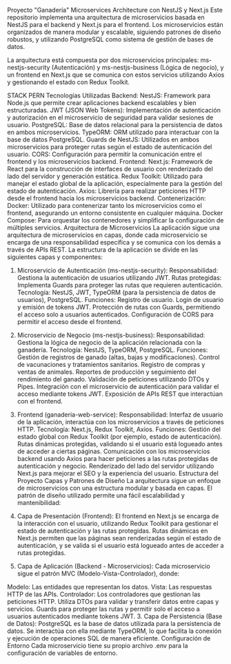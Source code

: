 Proyecto "Ganadería"
Microservices Architecture con NestJS y Next.js
Este repositorio implementa una arquitectura de microservicios basada en NestJS para el backend y Next.js para el frontend. Los microservicios están organizados de manera modular y escalable, siguiendo patrones de diseño robustos, y utilizando PostgreSQL como sistema de gestión de bases de datos.

La arquitectura está compuesta por dos microservicios principales: ms-nestjs-security (Autenticación) y ms-nestjs-business (Lógica de negocio), y un frontend en Next.js que se comunica con estos servicios utilizando Axios y gestionando el estado con Redux Toolkit.

STACK PERN
Tecnologías Utilizadas
Backend:
NestJS: Framework para Node.js que permite crear aplicaciones backend escalables y bien estructuradas.
JWT (JSON Web Tokens): Implementación de autenticación y autorización en el microservicio de seguridad para validar sesiones de usuario.
PostgreSQL: Base de datos relacional para la persistencia de datos en ambos microservicios.
TypeORM: ORM utilizado para interactuar con la base de datos PostgreSQL.
Guards de NestJS: Utilizados en ambos microservicios para proteger rutas según el estado de autenticación del usuario.
CORS: Configuración para permitir la comunicación entre el frontend y los microservicios backend.
Frontend:
Next.js: Framework de React para la construcción de interfaces de usuario con renderizado del lado del servidor y generación estática.
Redux Toolkit: Utilizado para manejar el estado global de la aplicación, especialmente para la gestión del estado de autenticación.
Axios: Librería para realizar peticiones HTTP desde el frontend hacia los microservicios backend.
Contenerización:
Docker: Utilizado para contenerizar tanto los microservicios como el frontend, asegurando un entorno consistente en cualquier máquina.
Docker Compose: Para orquestar los contenedores y simplificar la configuración de múltiples servicios.
Arquitectura de Microservicios
La aplicación sigue una arquitectura de microservicios en capas, donde cada microservicio se encarga de una responsabilidad específica y se comunica con los demás a través de APIs REST. La estructura de la aplicación se divide en las siguientes capas y componentes:

1. Microservicio de Autenticación (ms-nestjs-security):
Responsabilidad: Gestiona la autenticación de usuarios utilizando JWT.
Rutas protegidas: Implementa Guards para proteger las rutas que requieren autenticación.
Tecnología: NestJS, JWT, TypeORM (para la persistencia de datos de usuarios), PostgreSQL.
Funciones:
Registro de usuario.
Login de usuario y emisión de tokens JWT.
Protección de rutas con Guards, permitiendo el acceso solo a usuarios autenticados.
Configuración de CORS para permitir el acceso desde el frontend.
2. Microservicio de Negocio (ms-nestjs-business):
Responsabilidad: Gestiona la lógica de negocio de la aplicación relacionada con la ganadería.
Tecnología: NestJS, TypeORM, PostgreSQL.
Funciones:
Gestión de registros de ganado (altas, bajas y modificaciones).
Control de vacunaciones y tratamientos sanitarios.
Registro de compras y ventas de animales.
Reportes de producción y seguimiento del rendimiento del ganado.
Validación de peticiones utilizando DTOs y Pipes.
Integración con el microservicio de autenticación para validar el acceso mediante tokens JWT.
Exposición de APIs REST que interactúan con el frontend.
3. Frontend (ganaderia-web-service):
Responsabilidad: Interfaz de usuario de la aplicación, interactúa con los microservicios a través de peticiones HTTP.
Tecnología: Next.js, Redux Toolkit, Axios.
Funciones:
Gestión del estado global con Redux Toolkit (por ejemplo, estado de autenticación).
Rutas dinámicas protegidas, validando si el usuario está logueado antes de acceder a ciertas páginas.
Comunicación con los microservicios backend usando Axios para hacer peticiones a las rutas protegidas de autenticación y negocio.
Renderizado del lado del servidor utilizando Next.js para mejorar el SEO y la experiencia del usuario.
Estructura del Proyecto
Capas y Patrones de Diseño
La arquitectura sigue un enfoque de microservicios con una estructura modular y basada en capas. El patrón de diseño utilizado permite una fácil escalabilidad y mantenibilidad:

1. Capa de Presentación (Frontend):
El frontend en Next.js se encarga de la interacción con el usuario, utilizando Redux Toolkit para gestionar el estado de autenticación y las rutas protegidas.
Rutas dinámicas en Next.js permiten que las páginas sean renderizadas según el estado de autenticación, y se valida si el usuario está logueado antes de acceder a rutas protegidas.
2. Capa de Aplicación (Backend - Microservicios):
Cada microservicio sigue el patrón MVC (Modelo-Vista-Controlador), donde:

Modelo: Las entidades que representan los datos.
Vista: Las respuestas HTTP de las APIs.
Controlador: Los controladores que gestionan las peticiones HTTP.
Utiliza DTOs para validar y transferir datos entre capas y servicios.
Guards para proteger las rutas y permitir solo el acceso a usuarios autenticados mediante tokens JWT.
3. Capa de Persistencia (Base de Datos):
PostgreSQL es la base de datos utilizada para la persistencia de datos. Se interactúa con ella mediante TypeORM, lo que facilita la conexión y ejecución de operaciones SQL de manera eficiente.
Configuración de Entorno
Cada microservicio tiene su propio archivo .env para la configuración de variables de entorno.
